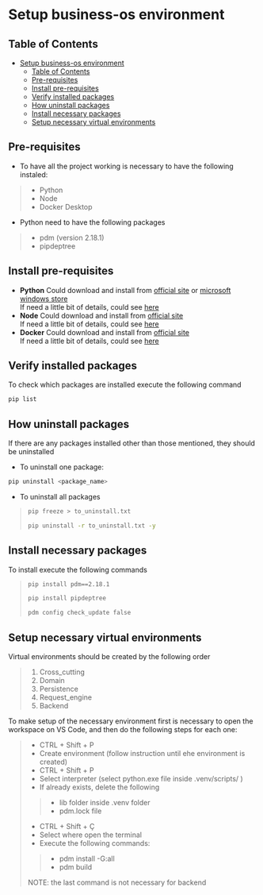 # Setup business-os environment

## Table of Contents
- [Setup business-os environment](#setup-business-os-environment)
  - [Table of Contents](#table-of-contents)
  - [Pre-requisites](#pre-requisites)
  - [Install pre-requisites](#install-pre-requisites)
  - [Verify installed packages](#verify-installed-packages)
  - [How uninstall packages](#how-uninstall-packages)
  - [Install necessary packages](#install-necessary-packages)
  - [Setup necessary virtual environments](#setup-necessary-virtual-environments)


## Pre-requisites

- To have all the project working is necessary to have the following instaled:
>- Python
>- Node
>- Docker Desktop

- Python need to have the following packages 

>- pdm (version 2.18.1)
>- pipdeptree  

## Install pre-requisites

- **Python**
  Could download and install from [official site](https://www.python.org/downloads/) or [microsoft windows store](https://apps.microsoft.com/detail/9pjpw5ldxlz5?hl=pt-pt&gl=PT)  
  If need a little bit of details, could see [here](https://www.datacamp.com/pt/blog/how-to-install-python)
- **Node**
  Could download and install from [official site](https://nodejs.org)  
  If need a little bit of details, could see [here](https://www.alura.com.br/artigos/como-instalar-node-js-windows-linux-macos)
- **Docker**
  Could download and install from [official site](https://www.docker.com/)  
  If need a little bit of details, could see [here](https://docs.docker.com/desktop/install/windows-install/)

## Verify installed packages

To check which packages are installed execute the following command

``` bash
pip list
```
## How uninstall packages
If there are any packages installed other than those mentioned, they should be uninstalled  
- To uninstall one package:
```bash
pip uninstall <package_name>
```
- To uninstall all packages 
>```bash
>pip freeze > to_uninstall.txt
>```
>```bash
>pip uninstall -r to_uninstall.txt -y
>```

## Install necessary packages
To install execute the following commands
>``` bash
>pip install pdm==2.18.1
>```
>
>``` bash
>pip install pipdeptree
>```
>
>```bash
>pdm config check_update false
>```


## Setup necessary virtual environments

Virtual environments should be created by the following order 

>1. Cross_cutting
>1. Domain
>1. Persistence
>1. Request_engine
>1. Backend

To make setup of the necessary environment first is necessary to open the workspace on VS Code, and then do the following steps for each one:

>- CTRL + Shift + P
>- Create environment (follow instruction until ehe environment is created)
>- CTRL + Shift + P
>- Select interpreter (select python.exe file inside .venv/scripts/ )
>- If already exists, delete the following
>>- lib folder inside .venv folder
>>- pdm.lock file
>- CTRL + Shift + Ç
>- Select where open the terminal 
>- Execute the following commands: 
>>- pdm install -G:all
>>- pdm build
>
>NOTE: the last command is not necessary for backend